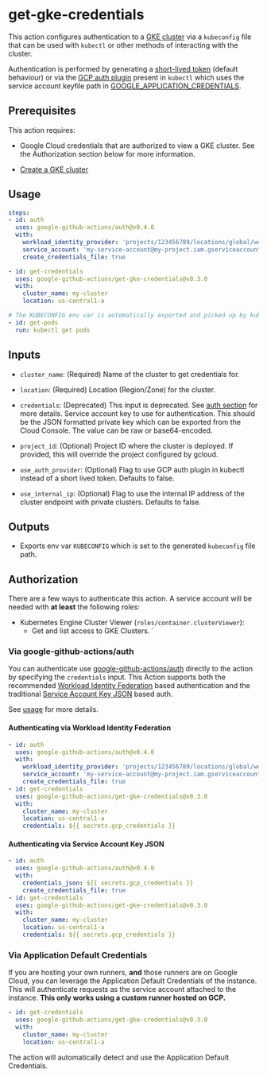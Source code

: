 <!--
Copyright 2020 Google LLC

Licensed under the Apache License, Version 2.0 (the "License");
you may not use this file except in compliance with the License.
You may obtain a copy of the License at

    http://www.apache.org/licenses/LICENSE-2.0

Unless required by applicable law or agreed to in writing, software
distributed under the License is distributed on an "AS IS" BASIS,
WITHOUT WARRANTIES OR CONDITIONS OF ANY KIND, either express or implied.
See the License for the specific language governing permissions and
limitations under the License.
-->
# get-gke-credentials

This action configures authentication to a [GKE cluster][gke] via a `kubeconfig` file that can be used with `kubectl` or other methods of interacting with the cluster.

Authentication is performed by generating a [short-lived token][token] (default behaviour) or via the [GCP auth plugin][gcp-auth-plugin] present in `kubectl` which uses the service account keyfile path in [GOOGLE_APPLICATION_CREDENTIALS][gcp-gcloud-auth].

## Prerequisites

This action requires:

- Google Cloud credentials that are authorized to view a GKE cluster. See the Authorization section below for more information.

- [Create a GKE cluster](https://cloud.google.com/kubernetes-engine/docs/quickstart?_ga=2.267842766.1374248275.1591025444-475066991.1589991158)

## Usage

```yaml
steps:
- id: auth
  uses: google-github-actions/auth@v0.4.0
  with:
    workload_identity_provider: 'projects/123456789/locations/global/workloadIdentityPools/my-pool/providers/my-provider'
    service_account: 'my-service-account@my-project.iam.gserviceaccount.com'
    create_credentials_file: true

- id: get-credentials
  uses: google-github-actions/get-gke-credentials@v0.3.0
  with:
    cluster_name: my-cluster
    location: us-central1-a

# The KUBECONFIG env var is automatically exported and picked up by kubectl.
- id: get-pods
  run: kubectl get pods
```

## Inputs

- `cluster_name`: (Required) Name of the cluster to get credentials for.

- `location`: (Required) Location (Region/Zone) for the cluster.

- `credentials`: (Deprecated) This input is deprecated. See [auth section](https://github.com/google-github-actions/get-gke-credentials#via-google-github-actionsauth) for more details.
  Service account key to use for authentication. This should be
  the JSON formatted private key which can be exported from the Cloud Console. The
  value can be raw or base64-encoded.

- `project_id`: (Optional) Project ID where the cluster is deployed. If provided, this
  will override the project configured by gcloud.

- `use_auth_provider`: (Optional) Flag to use GCP auth plugin in kubectl instead of a short lived token. Defaults to false.

- `use_internal_ip`: (Optional) Flag to use the internal IP address of the cluster endpoint with private clusters. Defaults to false.

## Outputs

- Exports env var `KUBECONFIG` which is set to the generated `kubeconfig` file path.

## Authorization

There are a few ways to authenticate this action. A service account will be needed
with **at least** the following roles:

- Kubernetes Engine Cluster Viewer (`roles/container.clusterViewer`):
  - Get and list access to GKE Clusters.
`

### Via google-github-actions/auth

You can authenticate use [google-github-actions/auth](https://github.com/google-github-actions/auth) directly to the action
by specifying the `credentials` input. This Action supports both the recommended [Workload Identity Federation][wif]
based authentication and the traditional [Service Account Key JSON][sa] based auth.

See [usage](https://github.com/google-github-actions/auth#usage) for more details.

#### Authenticating via Workload Identity Federation

```yaml
- id: auth
  uses: google-github-actions/auth@v0.4.0
  with:
    workload_identity_provider: 'projects/123456789/locations/global/workloadIdentityPools/my-pool/providers/my-provider'
    service_account: 'my-service-account@my-project.iam.gserviceaccount.com'
    create_credentials_file: true
- id: get-credentials
  uses: google-github-actions/get-gke-credentials@v0.3.0
  with:
    cluster_name: my-cluster
    location: us-central1-a
    credentials: ${{ secrets.gcp_credentials }}
```

#### Authenticating via Service Account Key JSON

```yaml
- id: auth
  uses: google-github-actions/auth@v0.4.0
  with:
    credentials_json: ${{ secrets.gcp_credentials }}
    create_credentials_file: true
- id: get-credentials
  uses: google-github-actions/get-gke-credentials@v0.3.0
  with:
    cluster_name: my-cluster
    location: us-central1-a
    credentials: ${{ secrets.gcp_credentials }}
```

### Via Application Default Credentials

If you are hosting your own runners, **and** those runners are on Google Cloud,
you can leverage the Application Default Credentials of the instance. This will
authenticate requests as the service account attached to the instance. **This
only works using a custom runner hosted on GCP.**

```yaml
- id: get-credentials
  uses: google-github-actions/get-gke-credentials@v0.3.0
  with:
    cluster_name: my-cluster
    location: us-central1-a
```

The action will automatically detect and use the Application Default
Credentials.

[gke]: https://cloud.google.com/kubernetes-engine
[gcp-auth-plugin]: https://github.com/kubernetes/client-go/tree/master/plugin/pkg/client/auth/gcp
[gcp-gcloud-auth]: https://cloud.google.com/kubernetes-engine/docs/how-to/api-server-authentication#using-gcloud-config
[token]: https://kubernetes.io/docs/reference/access-authn-authz/authentication/#openid-connect-tokens
[sm]: https://cloud.google.com/secret-manager
[sa]: https://cloud.google.com/iam/docs/creating-managing-service-accounts
[wif]: https://cloud.google.com/iam/docs/workload-identity-federation
[gh-runners]: https://help.github.com/en/actions/hosting-your-own-runners/about-self-hosted-runners
[gh-secret]: https://help.github.com/en/actions/configuring-and-managing-workflows/creating-and-storing-encrypted-secrets
[setup-gcloud]: ../setup-gcloud